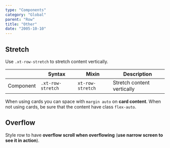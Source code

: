 ```yaml
---
type: "Components"
category: "Global"
parent: "Row"
title: "Other"
date: "2005-10-10"
---
```


## Stretch

Use `.xt-row-stretch` to stretch content vertically.

<div class="xt-overflow-sub overflow-y-hidden overflow-x-scroll my-5 xt-my-auto w-full">

|                      | Syntax                          | Mixin            | Description                   |
| ----------------------- | ----------------------------------------- | -----------------------------| ----------------------------- |
| Component                  | `.xt-row-stretch`                     | `xt-row-stretch`                | Stretch content vertically            |

</div>

When using cards you can space with `margin auto` on **card content**. When not using cards, be sure that the content have class `flex-auto`.

<demo>
  <demoinline src="demos/components/row/stretch">
  </demoinline>
</demo>

## Overflow

Style row to have **overflow scroll when overflowing** (**use narrow screen to see it in action**).

<demo>
  <div class="gatsby_demo_item xt-toggle" data-iframe="demos/components/row/overflow">
  </div>
</demo>
